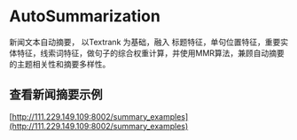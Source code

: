 # AutoSummarization
新闻文本自动摘要， 以Textrank 为基础，融入 标题特征，单句位置特征，重要实体特征，线索词特征，做句子的综合权重计算，并使用MMR算法，兼顾自动摘要的主题相关性和摘要多样性。

##  查看新闻摘要示例     
[http://111.229.149.109:8002/summary_examples](http://111.229.149.109:8002/summary_examples)
